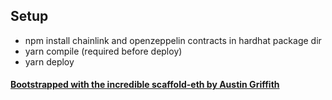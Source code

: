 ## Setup
- npm install chainlink and openzeppelin contracts in hardhat package dir
- yarn compile (required before deploy)
- yarn deploy


#### [ Bootstrapped with the incredible scaffold-eth by Austin Griffith ](https://github.com/austintgriffith/scaffold-eth#%EF%B8%8F-quick-start)
